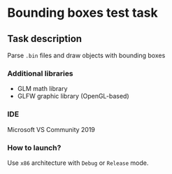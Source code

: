 # Bounding boxes test task 

## Task description
 Parse <code>.bin</code> files and draw objects with bounding boxes

### Additional libraries
- GLM math library
- GLFW graphic library (OpenGL-based)

### IDE
Microsoft VS Community 2019

### How to launch?
Use  <code>x86</code> architecture with <code>Debug</code> or <code>Release</code> mode.
